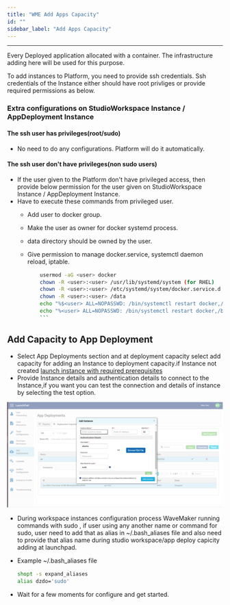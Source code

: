 ```yaml
---
title: "WME Add Apps Capacity"
id: ""
sidebar_label: "Add Apps Capacity"
---
```

---

Every Deployed application allocated with a container. The infrastructure adding here will be used for this purpose.

To add instances to Platform, you need to provide ssh credentials.
Ssh credentials of the Instance either should have root privliges or provide required permissions as below.

### Extra configurations on StudioWorkspace Instance / AppDeployment Instance

#### The ssh user has privileges(root/sudo)

- No need to do any configurations. Platform will do it automatically.

#### The ssh user don't have privileges(non sudo users)

- If the user given to the Platform don't have privileged access, then provide below permission for the user given on StudioWorkspace Instance / AppDeployment Instance.
- Have to execute these commands from privileged user.
  - Add user to docker group.
  - Make the user as owner for docker systemd process.
  - data directory should be owned by the user.
  - Give permission to manage docker.service, systemctl daemon reload, iptable.

    ```bash
        usermod -aG <user> docker
        chown -R <user>:<user> /usr/lib/systemd/system (for RHEL)
        chown -R <user>:<user> /etc/systemd/system/docker.service.d   (for ubuntu)
        chown -R <user>:<user> /data
        echo "%$<user> ALL=NOPASSWD: /bin/systemctl restart docker,/bin/systemctl daemon-reload,/usr/sbin/iptables" >> /etc/sudoers.d/<sudoers-file-name> (for RHEL)
        echo "%<user> ALL=NOPASSWD: /bin/systemctl restart docker,/bin/systemctl daemon-reload,/sbin/iptables" >> /etc/sudoers.d/<sudoers-file-name>  (for ubuntu)
        ```

## Add Capacity to App Deployment

- Select App Deployments section and at deployment capacity select add capacity for adding an Instance to deployment capacity.if Instance not created [launch instance with required prerequisites](/learn/on-premise/prerequisites)
- Provide Instance details and authentication details to connect to the Instance,if you want you can test the connection and details of instance by selecting the test option.

[![deployment capacity](/learn/assets/wme-setup/configuring-wme/app-deployment-capacity.png)](/learn/assets/wme-setup/configuring-wme/app-deployment-capacity.png)

- During workspace instances configuration process WaveMaker running commands with sudo , if user using any another name or command for sudo, user need to add that as alias in ~/.bash_aliases file and also need to provide that alias name during studio workspace/app deploy capicity adding at launchpad.
- Example ~/.bash_aliases file
  
  ```bash
  shopt -s expand_aliases
  alias dzdo='sudo'
  ```

- Wait for a few moments for configure and get started.
